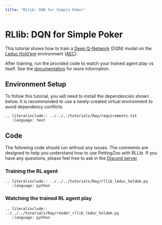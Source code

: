 ```yaml
---
title: "RLlib: DQN for Simple Poker"
---
```


# RLlib: DQN for Simple Poker

This tutorial shows how to train a [Deep Q-Network](https://docs.ray.io/en/latest/rllib/rllib-algorithms.html#deep-q-networks-dqn-rainbow-parametric-dqn) (DQN) model on the [Leduc Hold'em](https://pettingzoo.farama.org/environments/classic/leduc_holdem/) environment ([AEC](https://pettingzoo.farama.org/api/aec/)).

After training, run the provided code to watch your trained agent play vs itself. See the [documentation](https://docs.ray.io/en/latest/rllib/rllib-saving-and-loading-algos-and-policies.html) for more information.

## Environment Setup
To follow this tutorial, you will need to install the dependencies shown below. It is recommended to use a newly-created virtual environment to avoid dependency conflicts.
```{eval-rst}
.. literalinclude:: ../../../tutorials/Ray/requirements.txt
   :language: text
```

## Code
The following code should run without any issues. The comments are designed to help you understand how to use PettingZoo with RLLib. If you have any questions, please feel free to ask in the [Discord server](https://discord.gg/nhvKkYa6qX).

### Training the RL agent

```{eval-rst}
.. literalinclude:: ../../../tutorials/Ray/rllib_leduc_holdem.py
   :language: python
```

### Watching the trained RL agent play

```{eval-rst}
.. literalinclude:: ../../../tutorials/Ray/render_rllib_leduc_holdem.py
   :language: python
```
